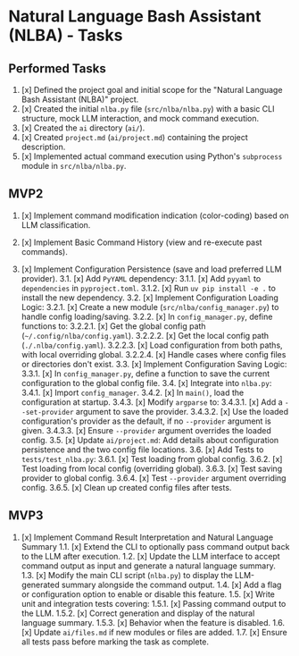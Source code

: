 # Natural Language Bash Assistant (NLBA) - Tasks

## Performed Tasks
1. [x] Defined the project goal and initial scope for the "Natural Language Bash Assistant (NLBA)" project.
2. [x] Created the initial `nlba.py` file (`src/nlba/nlba.py`) with a basic CLI structure, mock LLM interaction, and mock command execution.
3. [x] Created the `ai` directory (`ai/`).
4. [x] Created `project.md` (`ai/project.md`) containing the project description.
5. [x] Implemented actual command execution using Python's `subprocess` module in `src/nlba/nlba.py`.


## MVP2
1. [x] Implement command modification indication (color-coding) based on LLM classification.
2. [x] Implement Basic Command History (view and re-execute past commands).

3. [x] Implement Configuration Persistence (save and load preferred LLM provider).
  3.1. [x] Add `PyYAML` dependency:
    3.1.1. [x] Add `pyyaml` to `dependencies` in `pyproject.toml`.
    3.1.2. [x] Run `uv pip install -e .` to install the new dependency.
  3.2. [x] Implement Configuration Loading Logic:
    3.2.1. [x] Create a new module (`src/nlba/config_manager.py`) to handle config loading/saving.
    3.2.2. [x] In `config_manager.py`, define functions to:
      3.2.2.1. [x] Get the global config path (`~/.config/nlba/config.yaml`).
      3.2.2.2. [x] Get the local config path (`./.nlba/config.yaml`).
      3.2.2.3. [x] Load configuration from both paths, with local overriding global.
      3.2.2.4. [x] Handle cases where config files or directories don't exist.
  3.3. [x] Implement Configuration Saving Logic:
    3.3.1. [x] In `config_manager.py`, define a function to save the current configuration to the global config file.
  3.4. [x] Integrate into `nlba.py`:
    3.4.1. [x] Import `config_manager`.
    3.4.2. [x] In `main()`, load the configuration at startup.
    3.4.3. [x] Modify `argparse` to:
      3.4.3.1. [x] Add a `--set-provider` argument to save the provider.
      3.4.3.2. [x] Use the loaded configuration's provider as the default, if no `--provider` argument is given.
      3.4.3.3. [x] Ensure `--provider` argument overrides the loaded config.
  3.5. [x] Update `ai/project.md`: Add details about configuration persistence and the two config file locations.
  3.6. [x] Add Tests to `tests/test_nlba.py`:
    3.6.1. [x] Test loading from global config.
    3.6.2. [x] Test loading from local config (overriding global).
    3.6.3. [x] Test saving provider to global config.
    3.6.4. [x] Test `--provider` argument overriding config.
    3.6.5. [x] Clean up created config files after tests.

## MVP3
1. [x] Implement Command Result Interpretation and Natural Language Summary
   1.1. [x] Extend the CLI to optionally pass command output back to the LLM after execution.
   1.2. [x] Update the LLM interface to accept command output as input and generate a natural language summary.
   1.3. [x] Modify the main CLI script (`nlba.py`) to display the LLM-generated summary alongside the command output.
   1.4. [x] Add a flag or configuration option to enable or disable this feature.
   1.5. [x] Write unit and integration tests covering:
       1.5.1. [x] Passing command output to the LLM.
       1.5.2. [x] Correct generation and display of the natural language summary.
       1.5.3. [x] Behavior when the feature is disabled.
   1.6. [x] Update `ai/files.md` if new modules or files are added.
   1.7. [x] Ensure all tests pass before marking the task as complete.
